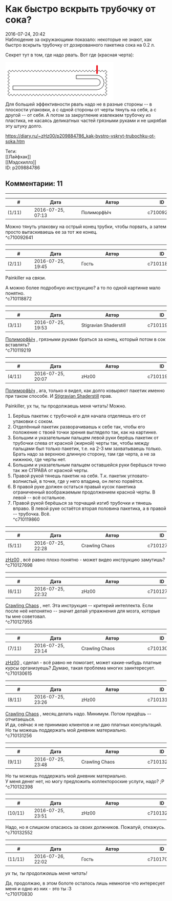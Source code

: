 Как быстро вскрыть трубочку от сока?
====================================

  
2016-07-24, 20:42  
 Наблюдение за окружающими показало: некоторые не знают, как быстро вскрыть трубочку от дозированного пакетика сока на 0.2 л.   
   
 Секрет тут в том, где надо рвать. Вот где (красная черта):   
   
  ![](pics/kDUkKnD.png)    
 Для большей эффективности рвать надо не в разные стороны -- в плоскости упаковки, а с одной стороны от черты тянуть на себя, а с другой -- от себя. А потом за закругление извлекаем трубочку из пластика, не касаясь деликатных частей грязными руками и не шкрябая эту штуку долго.   
  
<https://diary.ru/~zHz00/p209884786_kak-bystro-vskryt-trubochku-ot-soka.htm>  
  
Теги:  
[[Лайфхак]]  
[[Мэдскиллз]]  
ID: p209884786  


Комментарии: 11
---------------

  


---



|         #         |              Дата              |                     Автор                     |           ID           |
| --- | --- | --- | --- |
| (1/11) | 2016-07-25, 07:13 | ПолиморфЫч | c710092641 |

  
 Можно тянуть упаковку на острый конец трубки, чтобы порвать, а затем просто вытаскиваешь ее за тот же конец.   
 ^c710092641

---



|         #         |              Дата              |                     Автор                     |           ID           |
| --- | --- | --- | --- |
| (2/11) | 2016-07-25, 19:45 | Гость | c710118872 |

  
 Painkiller на связи.   
   
 А можно более подробную инструкцию? а то по одной картинке мало понятно.   
 ^c710118872

---



|         #         |              Дата              |                     Автор                     |           ID           |
| --- | --- | --- | --- |
| (3/11) | 2016-07-25, 19:53 | Stigravian Shaderstill | c710119219 |

  
  [ПолиморфЫч](http://polimorf.diary.ru "stuff and other games")  , грязными руками браться за конец, который потом в сок вставлять?   
 ^c710119219

---



|         #         |              Дата              |                     Автор                     |           ID           |
| --- | --- | --- | --- |
| (4/11) | 2016-07-25, 20:07 | zHz00 | c710119860 |

  
  [ПолиморфЫч](http://polimorf.diary.ru "stuff and other games")  , ага, только я видел, как долго ковыряют пакетик именно при таком способе. И  [Stigravian Shaderstill](http://stigravian.diary.ru "Science, Death, Rock-n-Roll")  прав.   
   
 Painkiller, ух ты, ты продолжаешь меня читать! Можно.   
 1. Берёшь пакетик с трубочкой и для начала отделяешь его от упаковки с соком.   
 2. Отделённый пакетик разворачиваешь к себе так, чтобы его положение с твоей точки зрения выглядело так, как на картинке.   
 3. Большим и указательным пальцем левой руки берёшь пакетик от трубочки слева от красной (жирной) черты так, чтобы между пальцами был только пакетик, т.е. на 2-3 мм захватываешь только. Брать надо за верхнюю длинную сторону, там где черта, а не за нижнюю, где черты нет.   
 4. Большим и указательным пальцем оставшейся руки берёшься точно так же СПРАВА от красной черты.   
 5. Правой рукой тянешь пакетик на себя. Т.к. пакетик угловато-волнистый, в точке, где у него впадина, он легко порвётся.   
 6. В правой руке должен остаться правый кусок пакетика ограниченный воображаемым продолжением красной черты. В левой -- всё остальное.   
 7. Правой рукой берёшься за торчащий изгиб трубочки и тянешь вправо. В левой руке остаётся вторая половина пакетика, а в правой -- трубочка. Всё.   
 ^c710119860

---



|         #         |              Дата              |                     Автор                     |           ID           |
| --- | --- | --- | --- |
| (5/11) | 2016-07-25, 22:28 | Crawling Chaos | c710127698 |

  
  [zHz00](https://zHz00.diary.ru "Untitled")  , всё равно плохо понятно - может видео инструкцию замутишь?   
 ^c710127698

---



|         #         |              Дата              |                     Автор                     |           ID           |
| --- | --- | --- | --- |
| (6/11) | 2016-07-25, 22:32 | zHz00 | c710127955 |

  
  [Crawling Chaos](http://degozaru.diary.ru "de gozaru")  , нет. Эта инструкция -- критерий интеллекта. Если после неё непонятно -- значит делай упражнения для мозга, которые ты мне советовал.   
 ^c710127955

---



|         #         |              Дата              |                     Автор                     |           ID           |
| --- | --- | --- | --- |
| (7/11) | 2016-07-25, 23:14 | Crawling Chaos | c710130615 |

  
  [zHz00](https://zHz00.diary.ru "Untitled")  , сделал - всё равно не помогает, может какие-нибудь платные курсы организуешь? Думаю, такая проблема многих заинтересует.   
 ^c710130615

---



|         #         |              Дата              |                     Автор                     |           ID           |
| --- | --- | --- | --- |
| (8/11) | 2016-07-25, 23:26 | zHz00 | c710131256 |

  
  [Crawling Chaos](http://degozaru.diary.ru "de gozaru")  , месяц делать надо. Минимум. Потом придёшь -- отчитаешься.   
 И да, сейчас я не принимаю клиентов и не даю платных консультаций. Но ты можешь поддержать мой дневник материально.   
 ^c710131256

---



|         #         |              Дата              |                     Автор                     |           ID           |
| --- | --- | --- | --- |
| (9/11) | 2016-07-25, 23:48 | Crawling Chaos | c710132398 |

  
  Но ты можешь поддержать мой дневник материально.    
 У меня денег нет, но могу предложить коллектороские услуги, надо? ;P   
 ^c710132398

---



|         #         |              Дата              |                     Автор                     |           ID           |
| --- | --- | --- | --- |
| (10/11) | 2016-07-25, 23:51 | zHz00 | c710132552 |

  
 Надо, но я слишком опасаюсь за своих должников. Пожалуй, откажусь.   
 ^c710132552

---



|         #         |              Дата              |                     Автор                     |           ID           |
| --- | --- | --- | --- |
| (11/11) | 2016-07-26, 22:02 | Гость | c710170830 |

  
  *ух ты, ты продолжаешь меня читать!*    
   
 Да, продолжаю, в этом болоте осталось лишь немногое что интересует меня и одно из них - это ты :З   
 ^c710170830